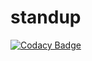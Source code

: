 # standup
[![Codacy Badge](https://api.codacy.com/project/badge/Grade/95bd6c199bfe46e48e79805cc28bd971)](https://www.codacy.com/app/wawrzyniakinfo/standup?utm_source=github.com&utm_medium=referral&utm_content=wawrzyniakinfo/standup&utm_campaign=badger)